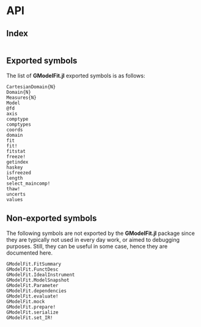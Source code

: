 # API

## Index
```@index
```

## Exported symbols
The list of **GModelFit.jl** exported symbols is as follows:

```@docs
CartesianDomain{N}
Domain{N}
Measures{N}
Model
@fd
axis
comptype
comptypes
coords
domain
fit
fit!
fitstat
freeze!
getindex
haskey
isfreezed
length
select_maincomp!
thaw!
uncerts
values
```


## Non-exported symbols
The following symbols are not exported by the **GModelFit.jl** package since they are typically not used in every day work, or aimed to debugging purposes.  Still, they can be useful in some case, hence they are documented here.

```@docs
GModelFit.FitSummary
GModelFit.FunctDesc
GModelFit.IdealInstrument
GModelFit.ModelSnapshot
GModelFit.Parameter
GModelFit.dependencies
GModelFit.evaluate!
GModelFit.mock
GModelFit.prepare!
GModelFit.serialize
GModelFit.set_IR!
```
